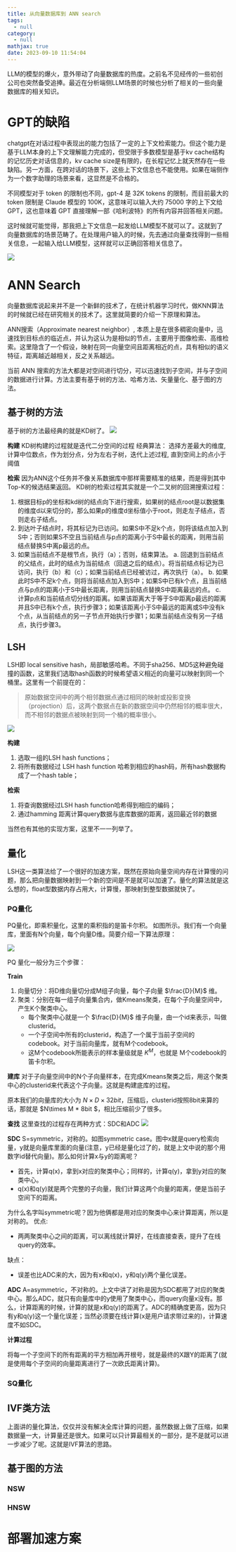 ```yaml
---
title: 从向量数据库到 ANN search
tags:
  - null
category:
  - null
mathjax: true
date: 2023-09-10 11:54:04
---
```



LLM的模型的爆火，意外带动了向量数据库的热度。之前名不见经传的一些初创公司也突然备受追捧。最近在分析端侧LLM场景的时候也分析了相关的一些向量数据库的相关知识。

# GPT的缺陷
chatgpt在对话过程中表现出的能力包括了一定的上下文检索能力。但这个能力是基于LLM本身的上下文理解能力完成的，但受限于多数模型是基于kv cache结构的记忆历史对话信息的，kv cache size是有限的，在长程记忆上就天然存在一些缺陷。另一方面，在跨对话的场景下，这些上下文信息也不能使用。如果在端侧作为一个数字助理的场景来看，这显然是不合格的。

不同模型对于 token 的限制也不同，gpt-4 是 32K tokens 的限制，而目前最大的 token 限制是 Claude 模型的 100K，这意味可以输入大约 75000 字的上下文给 GPT，这也意味着 GPT 直接理解一部《哈利波特》的所有内容并回答相关问题。

这时候就可能觉得，那我把上下文信息一起发给LLM模型不就可以了。这就到了向量数据库的场景范畴了。在处理用户输入的时候，先去通过向量查找得到一些相关信息，一起输入给LLM模型，这样就可以正确回答相关信息了。

![](ANN-algo/Embedding.png)

# ANN Search

向量数据库说起来并不是一个新鲜的技术了，在统计机器学习时代，做KNN算法的时候就已经在研究相关的技术了。这里就简要的介绍一下原理和算法。

ANN搜索（Approximate nearest neighbor）, 本质上是在很多稠密向量中，迅速找到目标点的临近点，并认为这认为是相似的节点，主要用于图像检索、高维检索。这里隐含了一个假设，映射在同一向量空间且距离相近的点，具有相似的语义特征，距离越近越相关，反之关系越远。

当前 ANN 搜索的方法大都是对空间进行切分，可以迅速找到子空间，并与子空间的数据进行计算。方法主要有基于树的方法、哈希方法、矢量量化、基于图的方法。

## 基于树的方法
基于树的方法最经典的就是KD树了。
![](ANN-algo/kd-tree.png)

**构建**
KD树构建的过程就是迭代二分空间的过程
经典算法：
选择方差最大的维度,计算中位数点，作为划分点，分为左右子树，迭代上述过程, 直到空间上的点小于阈值

**检索**
因为ANN这个任务并不像关系数据库中那样需要精准的结果，而是得到其中Top-K的候选结果返回。
KD树的检索过程其实就是一个二叉树的回溯搜索过程：

1. 根据目标p的坐标和kd树的结点向下进行搜索，如果树的结点root是以数据集的维度d以来切分的，那么如果p的维度d坐标值小于root，则走左子结点，否则走右子结点。
2. 到达叶子结点时，将其标记为已访问。如果S中不足k个点，则将该结点加入到S中；否则如果S不空且当前结点与p点的距离小于S中最长的距离，则用当前结点替换S中离p最远的点。
3. 如果当前结点不是根节点，执行（a）；否则，结束算法。 
  a.  回退到当前结点的父结点，此时的结点为当前结点（回退之后的结点）。将当前结点标记为已访问，执行（b）和（c）；如果当前结点已经被访过，再次执行（a）。 
  b. 如果此时S中不足k个点，则将当前结点加入到S中；如果S中已有k个点，且当前结点与p点的距离小于S中最长距离，则用当前结点替换S中距离最远的点。 
  c. 计算p点和当前结点切分线的距离。如果该距离大于等于S中距离p最远的距离并且S中已有k个点，执行步骤3；如果该距离小于S中最远的距离或S中没有k个点，从当前结点的另一子节点开始执行步骤1；如果当前结点没有另一子结点，执行步骤3。

## LSH
LSH即 local sensitive hash，局部敏感哈希。不同于sha256、MD5这种避免碰撞的函数，这里我们选取hash函数的时候希望语义相近的向量可以映射到同一个桶里。这里有一个前提在的：
> 原始数据空间中的两个相邻数据点通过相同的映射或投影变换（projection）后，这两个数据点在新的数据空间中仍然相邻的概率很大，而不相邻的数据点被映射到同一个桶的概率很小。

![](ANN-algo/lsh.png)

**构建**
1. 选取一组的LSH hash functions；
2. 将所有数据经过 LSH hash function 哈希到相应的hash码，所有hash数据构成了一个hash table；

**检索**

1. 将查询数据经过LSH hash function哈希得到相应的编码；
2. 通过hamming 距离计算query数据与底库数据的距离，返回最近邻的数据

当然也有其他的实现方案，这里不一一列举了。

## 量化
LSH这一类算法给了一个很好的加速方案，既然在原始向量空间内存在计算慢的问题，那么把向量数据映射到一个新的空间是不是就可以加速了。量化的算法就是这么想的，float型数据内存占用大，计算慢，那映射到整型数据就快了。

### PQ量化
PQ量化，即乘积量化，这里的乘积指的是笛卡尔积。
如图所示。我们有一个向量库，里面有N个向量，每个向量D维。简要介绍一下算法原理：

![](ANN-algo/PQ.png)

PQ 量化一般分为三个步骤：

**Train**

1. 向量切分：将D维向量切分成M组子向量，每个子向量 $\frac{D}{M}$ 维。
2. 聚类：分别在每一组子向量集合内，做Kmeans聚类，在每个子向量空间中，产生K个聚类中心。
   - 每个聚类中心就是一个 $\frac{D}{M}$ 维子向量，由一个id来表示，叫做clusterid。
   - 一个子空间中所有的clusterid，构造了一个属于当前子空间的codebook。对于当前向量库，就有M个codebook。
   - 这M个codebook所能表示的样本量级就是 $K^M$，也就是 M个codebook的笛卡尔积。

**建库** 
对于子向量空间中的N个子向量样本，在完成Kmeans聚类之后，用这个聚类中心的clusterid来代表这个子向量。这就是构建底库的过程。

原本我们的向量库的大小为 $N\times D\times 32bit$，压缩后，clusterid按照8bit来算的话，那就是 $N\times M * 8bit $，相比压缩前少了很多。

**查找**
这里查找的过程存在两种方式：SDC和ADC
![](ANN-algo/SDC_ADC.png)

**SDC**
S=symmetric，对称的。如图symmetric case。图中x就是query检索向量，y就是向量库里面的向量(注意，y已经是量化过了的，就是上文中说的那个用数字id替代向量)。那么如何计算x与y的距离呢？
- 首先，计算q(x)，拿到x对应的聚类中心；同样的，计算q(y)，拿到y对应的聚类中心。
- q(x)和q(y)就是两个完整的子向量，我们计算这两个向量的距离，便是当前子空间下的距离。

为什么名字叫symmetric呢？因为他俩都是用对应的聚类中心来计算距离，所以是对称的。
优点:
- 两两聚类中心之间的距离，可以离线就计算好，在线直接查表，提升了在线query的效率。

缺点：
- 误差也比ADC来的大，因为有x和q(x)，y和q(y)两个量化误差。

**ADC**
A=asymmetric，不对称的。上文中讲了对称是因为SDC都用了对应的聚类中心。那么ADC，就只有向量库中的y使用了聚类中心，而query向量x没有。那么，计算距离的时候，计算的就是x和q(y)的距离了。ADC的精确度更高，因为只有y和q(y)这一个量化误差；当然必须要在线计算(x是用户请求带过来的)，计算速度不如SDC。

**计算过程**

将每一个子空间下的所有距离的平方相加再开根号，就是最终的X跟Y的距离了(就是使用每个子空间的向量距离进行了一次欧氏距离计算)。

### SQ量化

## IVF类方法
上面讲的量化算法，仅仅并没有解决全库计算的问题，虽然数据上做了压缩，如果数据量一大，计算量还是很大。如果可以只计算最相关的一部分，是不是就可以进一步减少了呢。这就是IVF算法的思路。



## 基于图的方法



### NSW

### HNSW
# 部署加速方案


